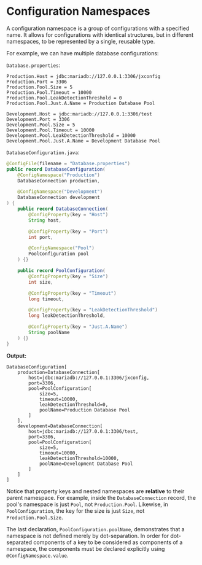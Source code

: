 # Configuration Namespaces

A configuration namespace is a group of configurations with a specified name.
It allows for configurations with identical structures, but in different namespaces,
to be represented by a single, reusable type.

For example, we can have multiple database configurations:

`Database.properties`:

```properties
Production.Host = jdbc:mariadb://127.0.0.1:3306/jxconfig
Production.Port = 3306
Production.Pool.Size = 5
Production.Pool.Timeout = 10000
Production.Pool.LeakDetectionThreshold = 0
Production.Pool.Just.A.Name = Production Database Pool

Development.Host = jdbc:mariadb://127.0.0.1:3306/test
Development.Port = 3306
Development.Pool.Size = 5
Development.Pool.Timeout = 10000
Development.Pool.LeakDetectionThreshold = 10000
Development.Pool.Just.A.Name = Development Database Pool
```

`DatabaseConfiguration.java`:

```java
@ConfigFile(filename = "Database.properties")
public record DatabaseConfiguration(
    @ConfigNamespace("Production")
    DatabaseConnection production,

    @ConfigNamespace("Development")
    DatabaseConnection development
) {
    public record DatabaseConnection(
        @ConfigProperty(key = "Host")
        String host,

        @ConfigProperty(key = "Port")
        int port,

        @ConfigNamespace("Pool")
        PoolConfiguration pool
    ) {}

    public record PoolConfiguration(
        @ConfigProperty(key = "Size")
        int size,

        @ConfigProperty(key = "Timeout")
        long timeout,

        @ConfigProperty(key = "LeakDetectionThreshold")
        long leakDetectionThreshold,

        @ConfigProperty(key = "Just.A.Name")
        String poolName
    ) {}
}
```

**Output:**

```
DatabaseConfiguration[
    production=DatabaseConnection[
        host=jdbc:mariadb://127.0.0.1:3306/jxconfig,
        port=3306,
        pool=PoolConfiguration[
            size=5,
            timeout=10000,
            leakDetectionThreshold=0,
            poolName=Production Database Pool
        ]
    ],
    development=DatabaseConnection[
        host=jdbc:mariadb://127.0.0.1:3306/test,
        port=3306,
        pool=PoolConfiguration[
            size=5,
            timeout=10000,
            leakDetectionThreshold=10000,
            poolName=Development Database Pool
        ]
    ]
]
```

Notice that property keys and nested namespaces are **relative** to their parent namespace.
For example, inside the `DatabaseConnection` record, the pool's namespace is just `Pool`,
not `Production.Pool`. Likewise, in `PoolConfiguration`, the key for the size is
just `Size`, not `Production.Pool.Size`.

The last declaration, `PoolConfiguration.poolName`, demonstrates that a namespace is not
defined merely by dot-separation. In order for dot-separated components of a key to be considered
as components of a namespace, the components must be declared explicitly using `@ConfigNamespace.value`.
